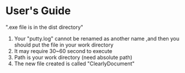 # User's Guide

".exe file is in the dist directory"

1. Your "putty.log" cannot be renamed as another name ,and then you should put the file in your work directory
2. It may require 30~60 second to execute
3. Path is your work directory (need absolute path)
4. The new file created is called "ClearlyDocument"
